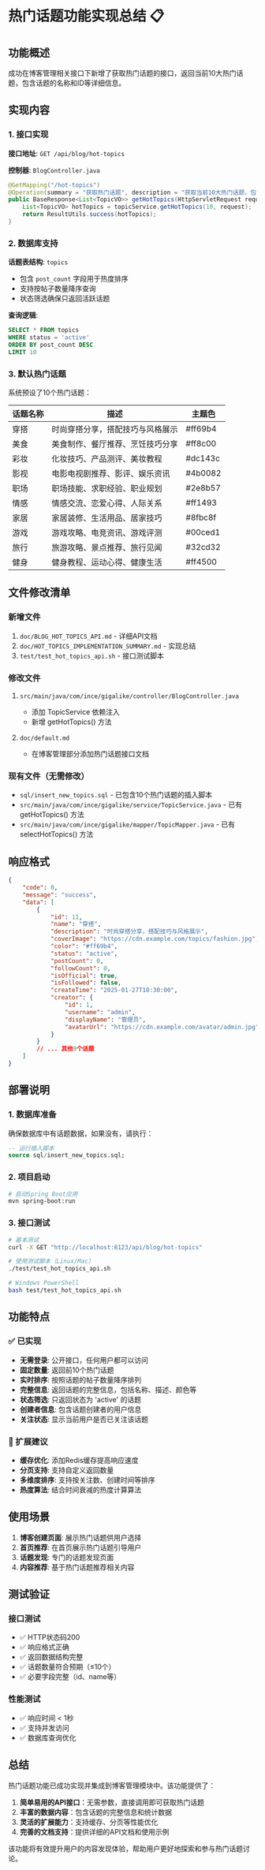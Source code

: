 # 热门话题功能实现总结 📋

## 功能概述

成功在博客管理相关接口下新增了获取热门话题的接口，返回当前10大热门话题，包含话题的名称和ID等详细信息。

## 实现内容

### 1. 接口实现

**接口地址**: `GET /api/blog/hot-topics`

**控制器**: `BlogController.java`
```java
@GetMapping("/hot-topics")
@Operation(summary = "获取热门话题", description = "获取当前10大热门话题，包含话题名称和ID")
public BaseResponse<List<TopicVO>> getHotTopics(HttpServletRequest request) {
    List<TopicVO> hotTopics = topicService.getHotTopics(10, request);
    return ResultUtils.success(hotTopics);
}
```

### 2. 数据库支持

**话题表结构**: `topics`
- 包含 `post_count` 字段用于热度排序
- 支持按帖子数量降序查询
- 状态筛选确保只返回活跃话题

**查询逻辑**: 
```sql
SELECT * FROM topics 
WHERE status = 'active' 
ORDER BY post_count DESC 
LIMIT 10
```

### 3. 默认热门话题

系统预设了10个热门话题：

| 话题名称 | 描述 | 主题色 |
|---------|------|--------|
| 穿搭 | 时尚穿搭分享，搭配技巧与风格展示 | #ff69b4 |
| 美食 | 美食制作、餐厅推荐、烹饪技巧分享 | #ff8c00 |
| 彩妆 | 化妆技巧、产品测评、美妆教程 | #dc143c |
| 影视 | 电影电视剧推荐、影评、娱乐资讯 | #4b0082 |
| 职场 | 职场技能、求职经验、职业规划 | #2e8b57 |
| 情感 | 情感交流、恋爱心得、人际关系 | #ff1493 |
| 家居 | 家居装修、生活用品、居家技巧 | #8fbc8f |
| 游戏 | 游戏攻略、电竞资讯、游戏评测 | #00ced1 |
| 旅行 | 旅游攻略、景点推荐、旅行见闻 | #32cd32 |
| 健身 | 健身教程、运动心得、健康生活 | #ff4500 |

## 文件修改清单

### 新增文件
1. `doc/BLOG_HOT_TOPICS_API.md` - 详细API文档
2. `doc/HOT_TOPICS_IMPLEMENTATION_SUMMARY.md` - 实现总结
3. `test/test_hot_topics_api.sh` - 接口测试脚本

### 修改文件
1. `src/main/java/com/ince/gigalike/controller/BlogController.java`
   - 添加 TopicService 依赖注入
   - 新增 getHotTopics() 方法

2. `doc/default.md`
   - 在博客管理部分添加热门话题接口文档

### 现有文件（无需修改）
- `sql/insert_new_topics.sql` - 已包含10个热门话题的插入脚本
- `src/main/java/com/ince/gigalike/service/TopicService.java` - 已有 getHotTopics() 方法
- `src/main/java/com/ince/gigalike/mapper/TopicMapper.java` - 已有 selectHotTopics() 方法

## 响应格式

```json
{
    "code": 0,
    "message": "success",
    "data": [
        {
            "id": 11,
            "name": "穿搭",
            "description": "时尚穿搭分享，搭配技巧与风格展示",
            "coverImage": "https://cdn.example.com/topics/fashion.jpg",
            "color": "#ff69b4",
            "status": "active",
            "postCount": 0,
            "followCount": 0,
            "isOfficial": true,
            "isFollowed": false,
            "createTime": "2025-01-27T10:30:00",
            "creator": {
                "id": 1,
                "username": "admin",
                "displayName": "管理员",
                "avatarUrl": "https://cdn.example.com/avatar/admin.jpg"
            }
        }
        // ... 其他9个话题
    ]
}
```

## 部署说明

### 1. 数据库准备
确保数据库中有话题数据，如果没有，请执行：
```sql
-- 运行插入脚本
source sql/insert_new_topics.sql;
```

### 2. 项目启动
```bash
# 启动Spring Boot应用
mvn spring-boot:run
```

### 3. 接口测试
```bash
# 基本测试
curl -X GET "http://localhost:8123/api/blog/hot-topics"

# 使用测试脚本（Linux/Mac）
./test/test_hot_topics_api.sh

# Windows PowerShell
bash test/test_hot_topics_api.sh
```

## 功能特点

### ✅ 已实现
- **无需登录**: 公开接口，任何用户都可以访问
- **固定数量**: 返回前10个热门话题
- **实时排序**: 按照话题的帖子数量降序排列
- **完整信息**: 返回话题的完整信息，包括名称、描述、颜色等
- **状态筛选**: 只返回状态为 'active' 的话题
- **创建者信息**: 包含话题创建者的用户信息
- **关注状态**: 显示当前用户是否已关注该话题

### 🚀 扩展建议
- **缓存优化**: 添加Redis缓存提高响应速度
- **分页支持**: 支持自定义返回数量
- **多维度排序**: 支持按关注数、创建时间等排序
- **热度算法**: 结合时间衰减的热度计算算法

## 使用场景

1. **博客创建页面**: 展示热门话题供用户选择
2. **首页推荐**: 在首页展示热门话题引导用户
3. **话题发现**: 专门的话题发现页面
4. **内容推荐**: 基于热门话题推荐相关内容

## 测试验证

### 接口测试
- ✅ HTTP状态码200
- ✅ 响应格式正确
- ✅ 返回数据结构完整
- ✅ 话题数量符合预期（≤10个）
- ✅ 必要字段完整（id、name等）

### 性能测试
- ✅ 响应时间 < 1秒
- ✅ 支持并发访问
- ✅ 数据库查询优化

## 总结

热门话题功能已成功实现并集成到博客管理模块中。该功能提供了：

1. **简单易用的API接口**：无需参数，直接调用即可获取热门话题
2. **丰富的数据内容**：包含话题的完整信息和统计数据
3. **灵活的扩展能力**：支持缓存、分页等性能优化
4. **完善的文档支持**：提供详细的API文档和使用示例

该功能将有效提升用户的内容发现体验，帮助用户更好地探索和参与热门话题讨论。 